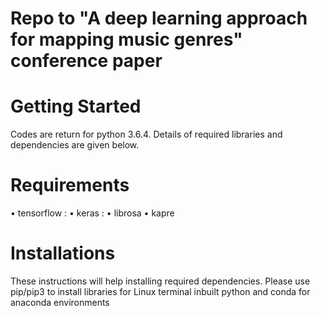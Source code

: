 
# Repo to "A deep learning approach for mapping music genres" conference paper

# Getting Started

Codes are return for python 3.6.4. Details of required libraries and dependencies are given below.

# Requirements

•	tensorflow : 
•	keras :
•	librosa
•	kapre


# Installations
These instructions will help installing required dependencies.
Please use pip/pip3 to install libraries for Linux terminal inbuilt python and conda for anaconda environments 


